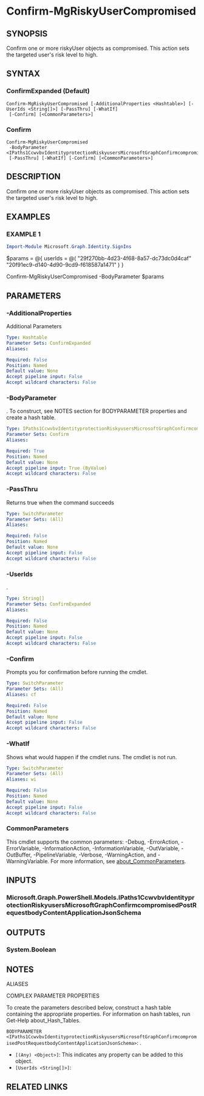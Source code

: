 ﻿---
external help file: Microsoft.Graph.Identity.SignIns-help.xml
Module Name: Microsoft.Graph.Identity.SignIns
online version: https://learn.microsoft.com/powershell/module/microsoft.graph.identity.signins/confirm-mgriskyusercompromised
schema: 2.0.0
---

# Confirm-MgRiskyUserCompromised

## SYNOPSIS
Confirm one or more riskyUser objects as compromised.
This action sets the targeted user's risk level to high.

## SYNTAX

### ConfirmExpanded (Default)
```
Confirm-MgRiskyUserCompromised [-AdditionalProperties <Hashtable>] [-UserIds <String[]>] [-PassThru] [-WhatIf]
 [-Confirm] [<CommonParameters>]
```

### Confirm
```
Confirm-MgRiskyUserCompromised
 -BodyParameter <IPaths1CcwvbvIdentityprotectionRiskyusersMicrosoftGraphConfirmcompromisedPostRequestbodyContentApplicationJsonSchema>
 [-PassThru] [-WhatIf] [-Confirm] [<CommonParameters>]
```

## DESCRIPTION
Confirm one or more riskyUser objects as compromised.
This action sets the targeted user's risk level to high.

## EXAMPLES

### EXAMPLE 1
```powershell
Import-Module Microsoft.Graph.Identity.SignIns
```

$params = @{
	userIds = @(
		"29f270bb-4d23-4f68-8a57-dc73dc0d4caf"
		"20f91ec9-d140-4d90-9cd9-f618587a1471"
	)
}

Confirm-MgRiskyUserCompromised -BodyParameter $params

## PARAMETERS

### -AdditionalProperties
Additional Parameters

```yaml
Type: Hashtable
Parameter Sets: ConfirmExpanded
Aliases:

Required: False
Position: Named
Default value: None
Accept pipeline input: False
Accept wildcard characters: False
```

### -BodyParameter
.
To construct, see NOTES section for BODYPARAMETER properties and create a hash table.

```yaml
Type: IPaths1CcwvbvIdentityprotectionRiskyusersMicrosoftGraphConfirmcompromisedPostRequestbodyContentApplicationJsonSchema
Parameter Sets: Confirm
Aliases:

Required: True
Position: Named
Default value: None
Accept pipeline input: True (ByValue)
Accept wildcard characters: False
```

### -PassThru
Returns true when the command succeeds

```yaml
Type: SwitchParameter
Parameter Sets: (All)
Aliases:

Required: False
Position: Named
Default value: None
Accept pipeline input: False
Accept wildcard characters: False
```

### -UserIds
.

```yaml
Type: String[]
Parameter Sets: ConfirmExpanded
Aliases:

Required: False
Position: Named
Default value: None
Accept pipeline input: False
Accept wildcard characters: False
```

### -Confirm
Prompts you for confirmation before running the cmdlet.

```yaml
Type: SwitchParameter
Parameter Sets: (All)
Aliases: cf

Required: False
Position: Named
Default value: None
Accept pipeline input: False
Accept wildcard characters: False
```

### -WhatIf
Shows what would happen if the cmdlet runs.
The cmdlet is not run.

```yaml
Type: SwitchParameter
Parameter Sets: (All)
Aliases: wi

Required: False
Position: Named
Default value: None
Accept pipeline input: False
Accept wildcard characters: False
```

### CommonParameters
This cmdlet supports the common parameters: -Debug, -ErrorAction, -ErrorVariable, -InformationAction, -InformationVariable, -OutVariable, -OutBuffer, -PipelineVariable, -Verbose, -WarningAction, and -WarningVariable. For more information, see [about_CommonParameters](http://go.microsoft.com/fwlink/?LinkID=113216).

## INPUTS

### Microsoft.Graph.PowerShell.Models.IPaths1CcwvbvIdentityprotectionRiskyusersMicrosoftGraphConfirmcompromisedPostRequestbodyContentApplicationJsonSchema
## OUTPUTS

### System.Boolean
## NOTES

ALIASES

COMPLEX PARAMETER PROPERTIES

To create the parameters described below, construct a hash table containing the appropriate properties. For information on hash tables, run Get-Help about_Hash_Tables.


`BODYPARAMETER <IPaths1CcwvbvIdentityprotectionRiskyusersMicrosoftGraphConfirmcompromisedPostRequestbodyContentApplicationJsonSchema>`: .
  - `[(Any) <Object>]`: This indicates any property can be added to this object.
  - `[UserIds <String[]>]`: 

## RELATED LINKS
